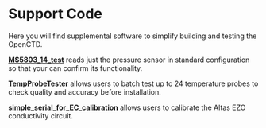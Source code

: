 Support Code
============

Here you will find supplemental software to simplify building and testing the OpenCTD. 

[**MS5803_14_test**](https://github.com/OceanographyforEveryone/OpenCTD/tree/master/Support_Code/MS5803_14_test) reads just the pressure sensor in standard configuration so that your can confirm its functionality.

[**TempProbeTester**](https://github.com/OceanographyforEveryone/OpenCTD/tree/master/Support_Code/TempProbeTester) allows users to batch test up to 24 temperature probes to check quality and accuracy before installation. 

[**simple_serial_for_EC_calibration**](https://github.com/OceanographyforEveryone/OpenCTD/tree/master/Support_Code/simple_serial_for_EC_calibration) allows users to calibrate the Altas EZO conductivity circuit. 
